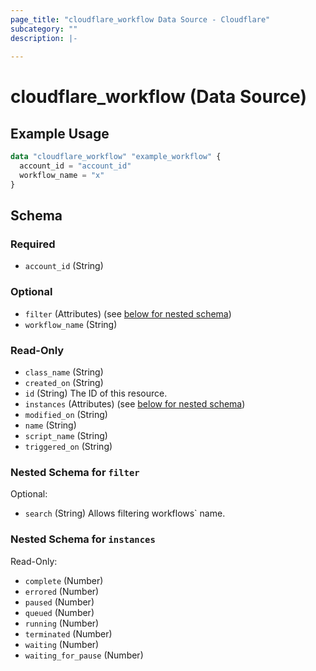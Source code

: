 ```yaml
---
page_title: "cloudflare_workflow Data Source - Cloudflare"
subcategory: ""
description: |-
  
---
```


# cloudflare_workflow (Data Source)



## Example Usage

```terraform
data "cloudflare_workflow" "example_workflow" {
  account_id = "account_id"
  workflow_name = "x"
}
```

<!-- schema generated by tfplugindocs -->
## Schema

### Required

- `account_id` (String)

### Optional

- `filter` (Attributes) (see [below for nested schema](#nestedatt--filter))
- `workflow_name` (String)

### Read-Only

- `class_name` (String)
- `created_on` (String)
- `id` (String) The ID of this resource.
- `instances` (Attributes) (see [below for nested schema](#nestedatt--instances))
- `modified_on` (String)
- `name` (String)
- `script_name` (String)
- `triggered_on` (String)

<a id="nestedatt--filter"></a>
### Nested Schema for `filter`

Optional:

- `search` (String) Allows filtering workflows` name.


<a id="nestedatt--instances"></a>
### Nested Schema for `instances`

Read-Only:

- `complete` (Number)
- `errored` (Number)
- `paused` (Number)
- `queued` (Number)
- `running` (Number)
- `terminated` (Number)
- `waiting` (Number)
- `waiting_for_pause` (Number)


